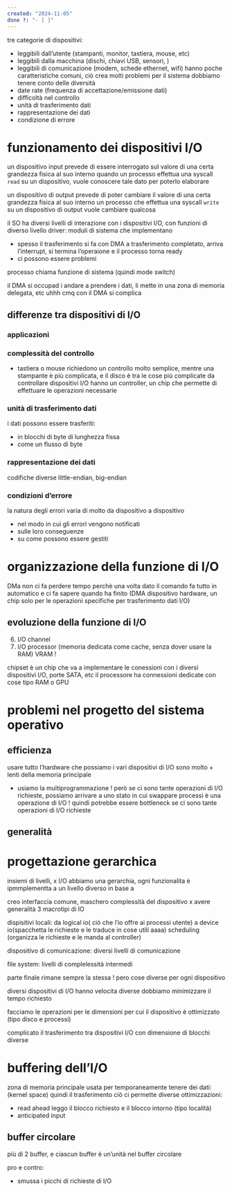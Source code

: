 ```yaml
---
created: "2024-11-05"
done ?: "- [ ]"
---
```

tre categorie di dispositivi:
- leggibili dall’utente (stampanti, monitor, tastiera, mouse, etc)
- leggibili dalla macchina (dischi, chiavi USB, sensori, )
- leggibili di comunicazione (modem, schede ethernet, wifi)
hanno poche caratteristiche comuni, ciò crea molti problemi per il sistema
dobbiamo tenere conto delle diversità
- date rate (frequenza di accettazione/emissione dati)
- difficoltà nel controllo
- unità di trasferimento dati
- rappresentazione dei dati
- condizione di errore

# funzionamento dei dispositivi I/O
un dispositivo input prevede di essere interrogato sul valore di una certa grandezza fisica al suo interno
quando un processo effettua una syscall `read` su un dispositivo, vuole conoscere tale dato per poterlo elaborare

un dispositivo di output prevede di poter cambiare il valore di una certa grandezza fisica al suo interno
un processo che effettua una syscall `write` su un dispositivo di output vuole cambiare qualcosa

il SO ha diversi livelli di interazione con i dispositivi I/O, con funzioni di diverso livello
driver: moduli di sistema che implementano 
- spesso il trasferimento si fa con DMA
a trasferimento completato, arriva l’interrupt, si termina l’operaione e il processo torna ready
- ci possono essere problemi

processo chiama funzione di sistema (quindi mode switch)

il DMA si occupad i andare a prendere i dati, li mette in una zona di memoria delegata, etc uhhh cmq con il DMA si complica 

## differenze tra dispositivi di I/O
### applicazioni
### complessità del controllo
- tastiera o mouse richiedono un controllo molto semplice, mentre una stampante è più complicata, e il disco è tra le cose più complicate da controllare
dispositivi I/O hanno un controller, un chip che permette di effettuare le operazioni necessarie
### unità di trasferimento dati
i dati possono essere trasferiti:
- in blocchi di byte di lunghezza fissa
- come un flusso di byte
### rappresentazione dei dati
codifiche diverse
little-endian, big-endian
### condizioni d’errore
la natura degli errori varia di molto da dispositivo a dispositivo
- nel modo in cui gli errori vengono notificati
- sulle loro conseguenze
- su come possono essere gestiti
# organizzazione della funzione di I/O
DMa non ci fa perdere tempo perchè una volta dato il comando fa tutto in automatico e ci fa sapere quando ha finito (DMA dispositivo hardware, un chip solo per le operazioni specifiche per trasferimento dati I/O)

## evoluzione della funzione di I/O
6. I/O channel
7. I/O processor (memoria dedicata come cache, senza dover usare la RAM)
VRAM ! 

chipset è un chip che va a implementare le conessioni con i diversi dispositivi I/O, porte SATA, etc
il processore ha connessioni dedicate con cose tipo RAM o GPU

# problemi nel progetto del sistema operativo
## efficienza
usare tutto l’hardware che possiamo
i vari dispositivi di I/O sono molto + lenti della memoria principale
- usiamo la multiprogrammazione !
però se ci sono tante operazioni di I/O richieste, possiamo arrivare a uno stato in cui 
swappare processi è una operazione di I/O ! quindi potrebbe essere bottleneck se ci sono tante operazioni di I/O richieste
## generalità


# progettazione gerarchica
insiemi di livelli, x I/O abbiamo una gerarchia, ogni funzionalita è ipmmplementta a un livello diverso in base a 

creo interfaccia comune, maschero complessità del dispositivo x avere generalità
3 macrotipi di IO

dispisitivi locali:
da logical io( ciò che l’io offre ai processi utente) a device io(spacchetta le richieste e le traduce in cose utili aaaa) scheduling (organizza le richieste e le manda al controller)

dispositivo di comunicazione:
diversi livelli di comunicazione

file system:
livelli di complelessità intermedi

parte finale rimane sempre la stessa !
pero cose diverse per ogni dispositivo

diversi dispositivi di I/O hanno velocita diverse
dobbiamo minimizzare il tempo richiesto

facciamo le operazioni per le dimensioni per cui il dispositivo è ottimizzato (tipo disco e processi)

complicato il trasferimento tra dispositivi I/O con dimensione di blocchi diverse
# buffering dell’I/O
zona di memoria principale usata per temporaneamente tenere dei dati:  (kernel space) 
quindi il trasferimento
ciò ci permette diverse ottimizzazioni:
- read ahead leggo il blocco richiesto e il blocco intorno (tipo località)
- anticipated input

## buffer circolare
più di 2 buffer, e ciascun buffer è un’unità nel buffer circolare

pro e contro:
- smussa i picchi di richieste di I/O